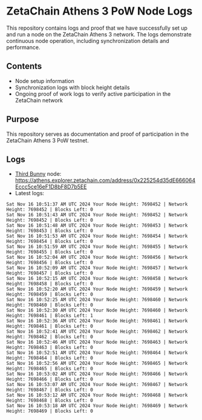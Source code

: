 # ZetaChain Athens 3 PoW Node Logs
This repository contains logs and proof that we have successfully set up and run a node on the ZetaChain Athens 3 network. The logs demonstrate continuous node operation, including synchronization details and performance.

## Contents
- Node setup information
- Synchronization logs with block height details
- Ongoing proof of work logs to verify active participation in the ZetaChain network

## Purpose
This repository serves as documentation and proof of participation in the ZetaChain Athens 3 PoW testnet.

## Logs

- [Third Bunny](https://thirdbunny.xyz/) node: https://athens.explorer.zetachain.com/address/0x225254d35dE666064Eccc5ce16eF1D8bF8D7b5EE
- Latest logs:
```
Sat Nov 16 10:51:37 AM UTC 2024 Your Node Height: 7698452 | Network Height: 7698452 | Blocks Left: 0
Sat Nov 16 10:51:43 AM UTC 2024 Your Node Height: 7698452 | Network Height: 7698452 | Blocks Left: 0
Sat Nov 16 10:51:48 AM UTC 2024 Your Node Height: 7698453 | Network Height: 7698453 | Blocks Left: 0
Sat Nov 16 10:51:53 AM UTC 2024 Your Node Height: 7698454 | Network Height: 7698454 | Blocks Left: 0
Sat Nov 16 10:51:59 AM UTC 2024 Your Node Height: 7698455 | Network Height: 7698455 | Blocks Left: 0
Sat Nov 16 10:52:04 AM UTC 2024 Your Node Height: 7698456 | Network Height: 7698456 | Blocks Left: 0
Sat Nov 16 10:52:09 AM UTC 2024 Your Node Height: 7698457 | Network Height: 7698457 | Blocks Left: 0
Sat Nov 16 10:52:15 AM UTC 2024 Your Node Height: 7698458 | Network Height: 7698458 | Blocks Left: 0
Sat Nov 16 10:52:20 AM UTC 2024 Your Node Height: 7698459 | Network Height: 7698459 | Blocks Left: 0
Sat Nov 16 10:52:25 AM UTC 2024 Your Node Height: 7698460 | Network Height: 7698460 | Blocks Left: 0
Sat Nov 16 10:52:30 AM UTC 2024 Your Node Height: 7698460 | Network Height: 7698461 | Blocks Left: 1
Sat Nov 16 10:52:36 AM UTC 2024 Your Node Height: 7698461 | Network Height: 7698461 | Blocks Left: 0
Sat Nov 16 10:52:41 AM UTC 2024 Your Node Height: 7698462 | Network Height: 7698462 | Blocks Left: 0
Sat Nov 16 10:52:46 AM UTC 2024 Your Node Height: 7698463 | Network Height: 7698463 | Blocks Left: 0
Sat Nov 16 10:52:51 AM UTC 2024 Your Node Height: 7698464 | Network Height: 7698464 | Blocks Left: 0
Sat Nov 16 10:52:56 AM UTC 2024 Your Node Height: 7698465 | Network Height: 7698465 | Blocks Left: 0
Sat Nov 16 10:53:02 AM UTC 2024 Your Node Height: 7698466 | Network Height: 7698466 | Blocks Left: 0
Sat Nov 16 10:53:07 AM UTC 2024 Your Node Height: 7698467 | Network Height: 7698467 | Blocks Left: 0
Sat Nov 16 10:53:12 AM UTC 2024 Your Node Height: 7698468 | Network Height: 7698468 | Blocks Left: 0
Sat Nov 16 10:53:18 AM UTC 2024 Your Node Height: 7698469 | Network Height: 7698469 | Blocks Left: 0
```
